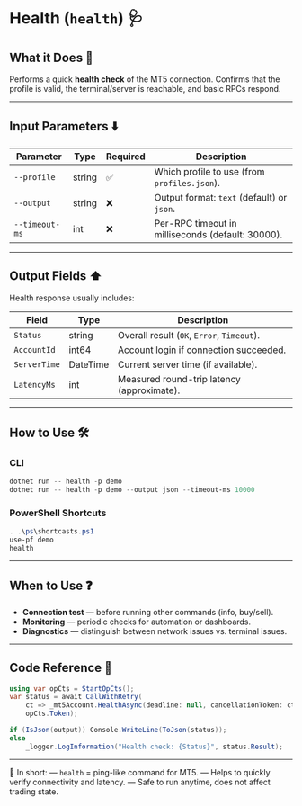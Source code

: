 # Health (`health`) 🩺

## What it Does 🎯

Performs a quick **health check** of the MT5 connection.
Confirms that the profile is valid, the terminal/server is reachable, and basic RPCs respond.

---

## Input Parameters ⬇️

| Parameter      | Type   | Required | Description                                       |
| -------------- | ------ | -------- | ------------------------------------------------- |
| `--profile`    | string | ✅        | Which profile to use (from `profiles.json`).      |
| `--output`     | string | ❌        | Output format: `text` (default) or `json`.        |
| `--timeout-ms` | int    | ❌        | Per-RPC timeout in milliseconds (default: 30000). |

---

## Output Fields ⬆️

Health response usually includes:

| Field        | Type     | Description                                |
| ------------ | -------- | ------------------------------------------ |
| `Status`     | string   | Overall result (`OK`, `Error`, `Timeout`). |
| `AccountId`  | int64    | Account login if connection succeeded.     |
| `ServerTime` | DateTime | Current server time (if available).        |
| `LatencyMs`  | int      | Measured round-trip latency (approximate). |

---

## How to Use 🛠️

### CLI

```powershell
dotnet run -- health -p demo
dotnet run -- health -p demo --output json --timeout-ms 10000
```

### PowerShell Shortcuts

```powershell
. .\ps\shortcasts.ps1
use-pf demo
health
```

---

## When to Use ❓

* **Connection test** — before running other commands (info, buy/sell).
* **Monitoring** — periodic checks for automation or dashboards.
* **Diagnostics** — distinguish between network issues vs. terminal issues.

---

## Code Reference 🧩

```csharp
using var opCts = StartOpCts();
var status = await CallWithRetry(
    ct => _mt5Account.HealthAsync(deadline: null, cancellationToken: ct),
    opCts.Token);

if (IsJson(output)) Console.WriteLine(ToJson(status));
else
    _logger.LogInformation("Health check: {Status}", status.Result);
```

---

📌 In short:
— `health` = ping-like command for MT5.
— Helps to quickly verify connectivity and latency.
— Safe to run anytime, does not affect trading state.
